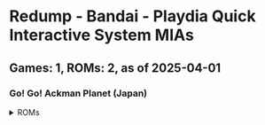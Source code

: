 # Redump - Bandai - Playdia Quick Interactive System MIAs
## Games: 1, ROMs: 2, as of 2025-04-01

### Go! Go! Ackman Planet (Japan)
<details>
<summary>ROMs</summary>

- Go! Go! Ackman Planet (Japan) (Track 1).bin, CRC: 1cbf2c16
- Go! Go! Ackman Planet (Japan) (Track 2).bin, CRC: f1974e93
</details>

